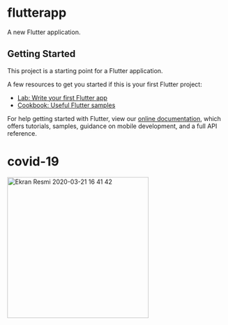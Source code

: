 # flutterapp

A new Flutter application.

## Getting Started

This project is a starting point for a Flutter application.

A few resources to get you started if this is your first Flutter project:

- [Lab: Write your first Flutter app](https://flutter.dev/docs/get-started/codelab)
- [Cookbook: Useful Flutter samples](https://flutter.dev/docs/cookbook)

For help getting started with Flutter, view our
[online documentation](https://flutter.dev/docs), which offers tutorials,
samples, guidance on mobile development, and a full API reference.
# covid-19

<img width="324" alt="Ekran Resmi 2020-03-21 16 41 42" src="https://user-images.githubusercontent.com/60175458/77227876-5e523880-6b94-11ea-8687-33e655088ec6.png">

